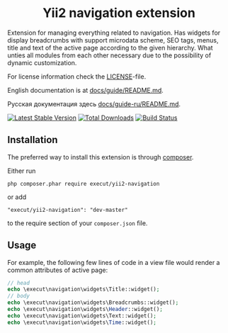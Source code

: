 <p align="center">
    <h1 align="center">Yii2 navigation extension</h1>
</p>

Extension for managing everything related to navigation. Has widgets for display breadcrumbs with support microdata scheme, 
SEO tags, menus, title and text of the active page according to the given hierarchy. What unties all modules from each other
  necessary due to the possibility of dynamic customization.

For license information check the [LICENSE](LICENSE.md)-file.

English documentation is at [docs/guide/README.md](https://github.com/execut/yii2-navigation/blob/master/docs/guide/README.md).

Русская документация здесь [docs/guide-ru/README.md](https://github.com/execut/yii2-navigation/blob/master/docs/guide-ru/README.md).

[![Latest Stable Version](https://poser.pugx.org/execut/yii2-navigation/v/stable.png)](https://packagist.org/packages/execut/yii2-navigation)
[![Total Downloads](https://poser.pugx.org/execut/yii2-navigation/downloads.png)](https://packagist.org/packages/execut/yii2-navigation)
[![Build Status](https://travis-ci.com/execut/yii2-navigation.svg?branch=master)](https://travis-ci.com/execut/yii2-navigation)


Installation
------------

The preferred way to install this extension is through [composer](http://getcomposer.org/download/).

Either run

```
php composer.phar require execut/yii2-navigation
```

or add

```
"execut/yii2-navigation": "dev-master"
```

to the require section of your `composer.json` file.

Usage
----

For example, the following few lines of code in a view file would render a common attributes of active page:

```php
// head
echo \execut\navigation\widgets\Title::widget();
// body
echo \execut\navigation\widgets\Breadcrumbs::widget();
echo \execut\navigation\widgets\Header::widget();
echo \execut\navigation\widgets\Text::widget();
echo \execut\navigation\widgets\Time::widget();
```
